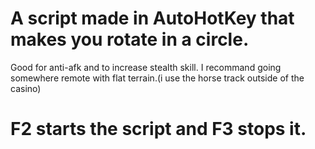 # A script made in AutoHotKey that makes you rotate in a circle. 
Good for anti-afk and to increase stealth skill.
I recommand going somewhere remote with flat terrain.(i use the horse track outside of the casino)
# F2 starts the script and F3 stops it.
